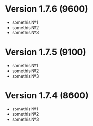 # Version 1.7.6 (9600)
* somethis №1
* somethis №2
* somethis №3
# Version 1.7.5 (9100)
* somethis №1
* somethis №2
* somethis №3
# Version 1.7.4 (8600)
* somethis №1
* somethis №2
* somethis №3
